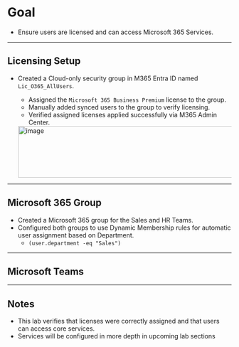 # Goal
- Ensure users are licensed and can access Microsoft 365 Services.

---

## Licensing Setup
- Created a Cloud-only security group in M365 Entra ID named `Lic_O365_AllUsers`.
  - Assigned the `Microsoft 365 Business Premium` license to the group.
  - Manually added synced users to the group to verify licensing.
  - Verified assigned licenses applied successfully via M365 Admin Center.

  <img width="825" height="116" alt="image" src="https://github.com/user-attachments/assets/81872b54-deb3-4b58-ab8f-0e5f814c3202" />

---

## Microsoft 365 Group
- Created a Microsoft 365 group for the Sales and HR Teams.
- Configured both groups to use Dynamic Membership rules for automatic user assignment based on Department.
  - `(user.department -eq "Sales")`
  
---

## Microsoft Teams

---

 ## Notes
 - This lab verifies that licenses were correctly assigned and that users can access core services.
 - Services will be configured in more depth in upcoming lab sections

